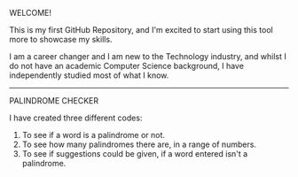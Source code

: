 WELCOME!

This is my first GitHub Repository, and I'm excited to start using this tool more to showcase my skills.

I am a career changer and I am new to the Technology industry, and whilst I do not have an academic Computer Science background, I have independently studied most of what I know.

____________________________________

PALINDROME CHECKER

I have created three different codes:

1) To see if a word is a palindrome or not.
2) To see how many palindromes there are, in a range of numbers.
3) To see if suggestions could be given, if a word entered isn't a palindrome.



